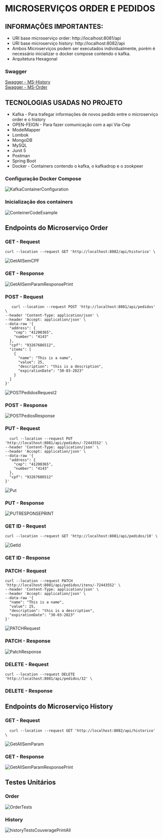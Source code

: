 # MICROSERVIÇOS ORDER E PEDIDOS  
  ## INFORMAÇÕES IMPORTANTES:
   - URI base microserviço order: http://localhost:8081/api 
   - URI base microserviço history: http://localhost:8082/api 
   - Ambos Microserviços podem ser executados individualmente, porém é necessário inicializar o docker compose contendo o kafka.
   - Arquitetura Hexagonal


### Swagger

[Swagger - MS-History]()  
[Swagger - MS-Order]()  

## TECNOLOGIAS USADAS NO PROJETO

- Kafka - Para trafegar informações de novos pedido entre o microserviço order e o history
- OPEN-FEIGN - Para fazer comunicação com a api Via-Cep
- ModelMapper
- Lombok
- MongoDB
- MySQL
- Junit 5 
- Postman
- Spring Boot
- Docker - Containers contendo o kafka, o kafkadrop e o zookpeer


 ### Configuração Docker Compose
  ![KafkaContainerConfiguration](https://user-images.githubusercontent.com/57242457/215167206-2ef78767-37fe-40a1-b0df-69cfee53eef7.png)
 ### Inicialização dos containers
  ![ConteinerCodeExample](https://user-images.githubusercontent.com/57242457/215167967-29797542-f27d-418d-bfcd-3c622dc6c668.png)
  
 ## Endpoints do Microserviço Order
 

### GET - Request 

``` curl --location --request GET 'http://localhost:8082/api/historico' \ ```

![GetAllSemCPF](https://user-images.githubusercontent.com/57242457/215168574-501701b3-f25e-4012-9b02-a1bc89b1fbee.png)


### GET - Response  
 ![GetAllSemParamResponsePrint](https://user-images.githubusercontent.com/57242457/215168877-5a0a78f9-a41a-414b-a9fb-c21e49a4735f.png)

### POST - Request 

```   
   curl --location --request POST 'http://localhost:8081/api/pedidos' \
--header 'Content-Type: application/json' \
--header 'Accept: application/json' \
--data-raw '{
  "address": {
    "cep": "41200365",
    "number": "4143"
  },
  "cpf": "93267686512",
  "items": [
    {
      "name": "This is a name",
      "value": 25,
      "description": "this is a description",
      "expirationDate": "30-03-2023"
    }
  ]
}'

```

  
 ![POSTPedidosRequest2](https://user-images.githubusercontent.com/57242457/215169072-edc972a3-7ff5-4961-be4f-f96985780e59.png)

### POST - Response
 ![POSTPediosResponse](https://user-images.githubusercontent.com/57242457/215169908-2f42b8ea-580f-4741-b3c9-fd8827df4f05.png)

### PUT - Request

```
  curl --location --request PUT 'http://localhost:8081/api/pedidos/-72443552' \
--header 'Content-Type: application/json' \
--header 'Accept: application/json' \
--data-raw '{
  "address": {
    "cep": "41200365",
    "number": "4143"
  },
  "cpf": "93267686512"
}'

```

 ![Put](https://user-images.githubusercontent.com/57242457/215170180-37029400-6c74-4f9c-b901-490563c1004d.png)

### PUT - Response
  ![PUTRESPONSEPRINT](https://user-images.githubusercontent.com/57242457/215170497-f3710631-5aea-4b57-896e-74efb6e2391d.png)
  
### GET ID - Request
```
curl --location --request GET 'http://localhost:8081/api/pedidos/10' \
```

  ![GetId](https://user-images.githubusercontent.com/57242457/215171674-9f413cfe-f3cc-4d75-812e-0fe234269fe6.png)

### GET ID - Response

  
### PATCH - Request 

```
curl --location --request PATCH 'http://localhost:8081/api/pedidos/itens/-72443552' \
--header 'Content-Type: application/json' \
--header 'Accept: application/json' \
--data-raw '{
  "name": "This is a name",
  "value": 25,
  "description": "this is a description",
  "expirationDate": "30-03-2023"
}'

```

  ![PATCHRequest](https://user-images.githubusercontent.com/57242457/215172120-ea7890f9-2138-402b-97ec-cd7ae3a54076.png)
  
### PATCH - Response
  ![PatchResponse](https://user-images.githubusercontent.com/57242457/215172472-77b6069f-8cd7-4fef-958a-2e3b5183a591.png)

### DELETE - Request
  ```
  curl --location --request DELETE 'http://localhost:8081/api/pedidos/32' \
  
```
### DELETE - Response

  

## Endpoints do Microserviço History

### GET - Request

```
  curl --location --request GET 'http://localhost:8082/api/historico' \

```
![GetAllSemParam](https://user-images.githubusercontent.com/57242457/215183511-de13f9f3-afc6-405e-bbda-5591ba087c2e.png)


### GET - Response  

![GetAllSemParamResponsePrint](https://user-images.githubusercontent.com/57242457/215183763-38daecbd-2186-403a-ad13-d9715d5cb709.png)

## Testes Unitários
### Order
 ![OrderTests](https://user-images.githubusercontent.com/57242457/215184975-636065e1-ce80-4916-95cf-a504edafc7e8.png)
### History
![historyTestsCouveragePrintAll](https://user-images.githubusercontent.com/57242457/215185252-2dcd6a43-4780-4198-9e11-8aafa7054460.png)
